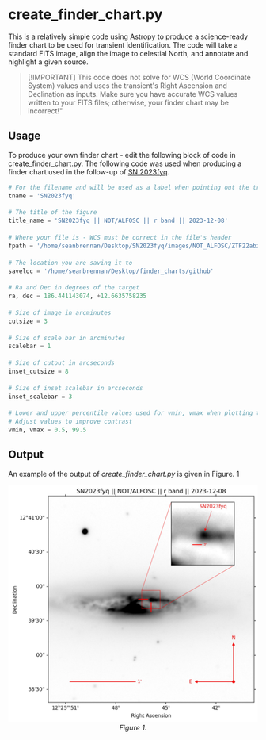 
# create_finder_chart.py

This is a relatively simple code using Astropy to produce a science-ready finder chart to be used for transient identification. The code will take a standard FITS image, align the image to celestial North, and annotate and highlight a given source.

>  [!IMPORTANT]
> This code does not solve for WCS (World Coordinate System) values and uses the transient's Right Ascension and Declination as inputs. Make sure you have accurate WCS values written to your FITS files; otherwise, your finder chart may be incorrect!"

## Usage

To produce your own finder chart - edit the following block of code in create_finder_chart.py. The following code was used when producing a finder chart used in the follow-up of [SN 2023fyq](https://arxiv.org/abs/2401.15148).

```python
# For the filename and will be used as a label when pointing out the transient
tname = 'SN2023fyq'

# The title of the figure
title_name = 'SN2023fyq || NOT/ALFOSC || r band || 2023-12-08'

# Where your file is - WCS must be correct in the file's header
fpath = '/home/seanbrennan/Desktop/SN2023fyq/images/NOT_ALFOSC/ZTF22abzzvln_NOT_ALFOSC_20231208_r_SDSS_wcs.fits'

# The location you are saving it to
saveloc = '/home/seanbrennan/Desktop/finder_charts/github'

# Ra and Dec in degrees of the target
ra, dec = 186.441143074, +12.6635758235

# Size of image in arcminutes
cutsize = 3

# Size of scale bar in arcminutes
scalebar = 1

# Size of cutout in arcseconds
inset_cutsize = 8

# Size of inset scalebar in arcseconds
inset_scalebar = 3

# Lower and upper percentile values used for vmin, vmax when plotting the image
# Adjust values to improve contrast
vmin, vmax = 0.5, 99.5
```


## Output

An example of the output of *create_finder_chart.py* is given in Figure. 1

<p align="center">
  <img src="./SN2023fyq_finder.jpeg" alt="Image" width = 600>
  <br>
  <em>Figure 1.</em>
</p>
